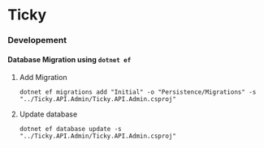 # Ticky


### Developement

#### Database Migration using `dotnet ef`
1. Add Migration
   
   `dotnet ef migrations add "Initial" -o "Persistence/Migrations" -s "../Ticky.API.Admin/Ticky.API.Admin.csproj"`

1. Update database

   `dotnet ef database update -s "../Ticky.API.Admin/Ticky.API.Admin.csproj"`
